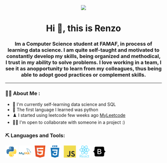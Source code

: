 <div id="header" align="center">
    <img src="https://media.giphy.com/media/scZPhLqaVOM1qG4lT9/giphy.gif" width="200">
    <h1 align="center">Hi 🙋, this is Renzo</h1>
    <h3 align="center">
        Im a Computer Science student at FAMAF, in process of learning data science. I am quite self-taught and motivated to constantly develop my skills, being organized and methodical, I trust in my ability to solve problems. I love working in a team, I see it as anopportunity to learn from my colleagues, thus being able to adopt good practices or complement skills.
    </h3>
</div>

---

### 👨‍💻 About Me :
- 📓 I'm currently self-learning data science and SQL
- 🐍 The first language I learned was python
- ♟️ I started using leetcode few weeks ago [MyLeetcode](https://leetcode.com/RenzoC/)
- 👯‍♂️ I'm open to collaborate with someone in a project :)

<div align="left">
    <h3>⛏️ Languages and Tools:</h3>
        <img src="https://github.com/devicons/devicon/blob/master/icons/python/python-original.svg" title="Git" **alt="Git" width="40" height="40"/>
        <img src="https://github.com/devicons/devicon/blob/master/icons/mysql/mysql-original-wordmark.svg" title="MySQL"  alt="MySQL" width="40" height="40"/>&nbsp;
        <img src="https://github.com/devicons/devicon/blob/master/icons/html5/html5-original.svg" title="HTML5" alt="HTML" width="40" height="40"/>&nbsp;
        <img src="https://github.com/devicons/devicon/blob/master/icons/css3/css3-plain-wordmark.svg"  title="CSS3" alt="CSS" width="40" height="40"/>&nbsp;
        <img src="https://github.com/devicons/devicon/blob/master/icons/javascript/javascript-original.svg" title="JavaScript" alt="JavaScript" width="40" height="40"/>&nbsp;
        <img src="https://github.com/devicons/devicon/blob/master/icons/react/react-original-wordmark.svg" title="React" alt="React" width="40" height="40"/>&nbsp;
        <img src="https://github.com/devicons/devicon/blob/master/icons/bootstrap/bootstrap-plain.svg" title="Bootstrap" alt="Bootstrap" width="40" height="40"/>&nbsp;
</div>
